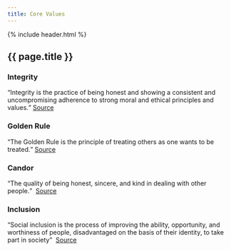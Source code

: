 ```yaml
---
title: Core Values
---
```


{% include header.html %}
## {{ page.title }}
<h3 id="integrity">Integrity</h3>
<q cite="https://en.wikipedia.org/wiki/Integrity">Integrity is the practice of
  being honest and showing a consistent and
  uncompromising adherence to strong moral and ethical principles and values.</q>&nbsp;<a
  href="https://en.wikipedia.org/wiki/Integrity">Source</a>

<h3 id="golde_rule">Golden Rule</h3>
<q cite="https://en.wikipedia.org/wiki/Golden_Rule">The Golden Rule is the
  principle of treating others as one wants to be
  treated.</q>&nbsp;<a href="https://en.wikipedia.org/wiki/Golden_Rule">Source</a>

<h3 id="candor">Candor</h3>
<q cite="https://dictionary.cambridge.org/dictionary/english/candor">The quality
  of being honest, sincere, and kind in dealing with other people.</q>
&nbsp;<a href="https://dictionary.cambridge.org/dictionary/english/candor">Source</a>

<h3 id="inclusion">Inclusion</h3>
<q cite="https://en.wikipedia.org/wiki/Social_exclusion#Social_inclusion">Social
  inclusion is the process of
  improving the ability, opportunity, and worthiness of people, disadvantaged on
  the basis of their identity,
  to take part in society</q>
&nbsp;<a href="https://en.wikipedia.org/wiki/Social_exclusion#Social_inclusion">Source</a>
